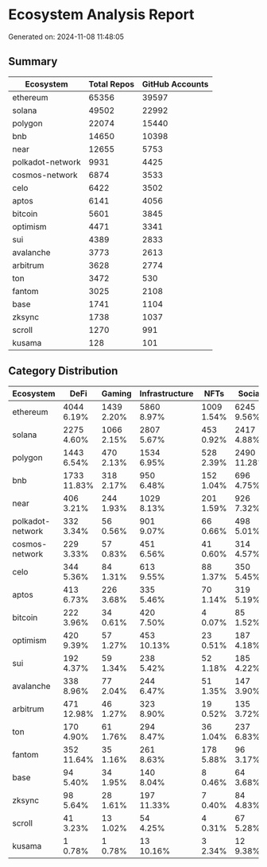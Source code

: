 # Ecosystem Analysis Report

Generated on: 2024-11-08 11:48:05

## Summary

| Ecosystem | Total Repos | GitHub Accounts |
|-----------|-------------|------------------|
| ethereum | 65356 | 39597 |
| solana | 49502 | 22992 |
| polygon | 22074 | 15440 |
| bnb | 14650 | 10398 |
| near | 12655 | 5753 |
| polkadot-network | 9931 | 4425 |
| cosmos-network | 6874 | 3533 |
| celo | 6422 | 3502 |
| aptos | 6141 | 4056 |
| bitcoin | 5601 | 3845 |
| optimism | 4471 | 3341 |
| sui | 4389 | 2833 |
| avalanche | 3773 | 2613 |
| arbitrum | 3628 | 2774 |
| ton | 3472 | 530 |
| fantom | 3025 | 2108 |
| base | 1741 | 1104 |
| zksync | 1738 | 1037 |
| scroll | 1270 | 991 |
| kusama | 128 | 101 |

## Category Distribution

| Ecosystem | DeFi | Gaming | Infrastructure | NFTs | Social | Uncategorized |
|-----------|----|------|--------------|----|------|-------------|
| ethereum | 4044<br>6.19% | 1439<br>2.20% | 5860<br>8.97% | 1009<br>1.54% | 6245<br>9.56% | 40882<br>62.55% |
| solana | 2275<br>4.60% | 1066<br>2.15% | 2807<br>5.67% | 453<br>0.92% | 2417<br>4.88% | 35855<br>72.43% |
| polygon | 1443<br>6.54% | 470<br>2.13% | 1534<br>6.95% | 528<br>2.39% | 2490<br>11.28% | 13348<br>60.47% |
| bnb | 1733<br>11.83% | 318<br>2.17% | 950<br>6.48% | 152<br>1.04% | 696<br>4.75% | 8950<br>61.09% |
| near | 406<br>3.21% | 244<br>1.93% | 1029<br>8.13% | 201<br>1.59% | 926<br>7.32% | 8438<br>66.68% |
| polkadot-network | 332<br>3.34% | 56<br>0.56% | 901<br>9.07% | 66<br>0.66% | 498<br>5.01% | 7228<br>72.78% |
| cosmos-network | 229<br>3.33% | 57<br>0.83% | 451<br>6.56% | 41<br>0.60% | 314<br>4.57% | 5031<br>73.19% |
| celo | 344<br>5.36% | 84<br>1.31% | 613<br>9.55% | 88<br>1.37% | 350<br>5.45% | 4402<br>68.55% |
| aptos | 413<br>6.73% | 226<br>3.68% | 335<br>5.46% | 70<br>1.14% | 319<br>5.19% | 4775<br>77.76% |
| bitcoin | 222<br>3.96% | 34<br>0.61% | 420<br>7.50% | 4<br>0.07% | 85<br>1.52% | 4250<br>75.88% |
| optimism | 420<br>9.39% | 57<br>1.27% | 453<br>10.13% | 23<br>0.51% | 187<br>4.18% | 2912<br>65.13% |
| sui | 192<br>4.37% | 59<br>1.34% | 238<br>5.42% | 52<br>1.18% | 185<br>4.22% | 3287<br>74.89% |
| avalanche | 338<br>8.96% | 77<br>2.04% | 244<br>6.47% | 51<br>1.35% | 147<br>3.90% | 2527<br>66.98% |
| arbitrum | 471<br>12.98% | 46<br>1.27% | 323<br>8.90% | 19<br>0.52% | 135<br>3.72% | 2285<br>62.98% |
| ton | 170<br>4.90% | 61<br>1.76% | 294<br>8.47% | 36<br>1.04% | 237<br>6.83% | 2435<br>70.13% |
| fantom | 352<br>11.64% | 35<br>1.16% | 261<br>8.63% | 178<br>5.88% | 96<br>3.17% | 1836<br>60.69% |
| base | 94<br>5.40% | 34<br>1.95% | 140<br>8.04% | 8<br>0.46% | 64<br>3.68% | 1270<br>72.95% |
| zksync | 98<br>5.64% | 28<br>1.61% | 197<br>11.33% | 7<br>0.40% | 84<br>4.83% | 1161<br>66.80% |
| scroll | 41<br>3.23% | 13<br>1.02% | 54<br>4.25% | 4<br>0.31% | 67<br>5.28% | 980<br>77.17% |
| kusama | 1<br>0.78% | 1<br>0.78% | 13<br>10.16% | 3<br>2.34% | 12<br>9.38% | 92<br>71.88% |
